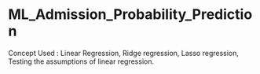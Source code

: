 # ML_Admission_Probability_Prediction
Concept Used : Linear Regression, Ridge regression, Lasso regression, Testing the assumptions of linear regression.
